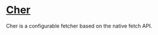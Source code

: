 # [Cher](https://gitlab.com/cherjs/cher)

Cher is a configurable fetcher based on the native fetch API.
